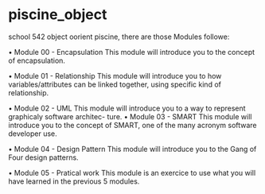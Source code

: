 # piscine_object
school 542 object oorient piscine, there are those Modules followe:

• Module 00 - Encapsulation
    This module will introduce you to the concept of encapsulation.
    
• Module 01 - Relationship
    This module will introduce you to how variables/attributes can be linked together,
    using specific kind of relationship.
    
• Module 02 - UML
    This module will introduce you to a way to represent graphicaly software architec-
    ture.
• Module 03 - SMART
  This module will introduce you to the concept of SMART, one of the many acronym
  software developer use.
  
• Module 04 - Design Pattern
  This module will introduce you to the Gang of Four design patterns.
  
• Module 05 - Pratical work
This module is an exercice to use what you will have learned in the previous 5
modules.
